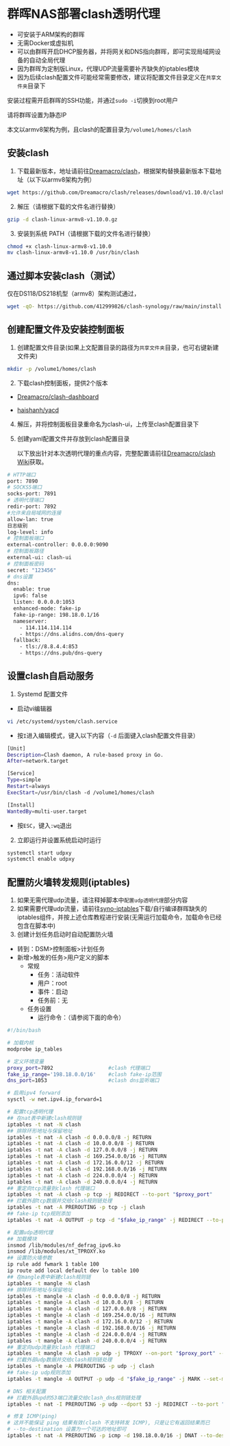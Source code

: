 # 群晖NAS部署clash透明代理
* 可安装于ARM架构的群晖
* 无需Docker或虚拟机
* 可以由群晖开启DHCP服务器，并将网关和DNS指向群晖，即可实现局域网设备的自动全局代理
* 因为群晖为定制版Linux，代理UDP流量需要补齐缺失的iptables模块
* 因为后续clash配置文件可能经常需要修改，建议将配置文件目录定义在`共享文件夹`目录下

安装过程需开启群晖的SSH功能，并通过`sudo -i`切换到root用户

请将群晖设置为静态IP

本文以armv8架构为例，且clash的配置目录为`/volume1/homes/clash`

## 安装clash

1. 下载最新版本，地址请前往[Dreamacro/clash](https://github.com/Dreamacro/clash/releases)，根据架构替换最新版本下载地址（以下以armv8架构为例）
```bash
wget https://github.com/Dreamacro/clash/releases/download/v1.10.0/clash-linux-armv8-v1.10.0.gz
```

2. 解压（请根据下载的文件名进行替换）
```bash
gzip -d clash-linux-armv8-v1.10.0.gz
```

3. 安装到系统 PATH（请根据下载的文件名进行替换）
```bash
chmod +x clash-linux-armv8-v1.10.0
mv clash-linux-armv8-v1.10.0 /usr/bin/clash
```

## 通过脚本安装clash（测试）
仅在DS118/DS218机型（armv8）架构测试通过，
```bash
wget -qO- https://github.com/412999826/clash-synology/raw/main/install.sh | bash
```

## 创建配置文件及安装控制面板

1. 创建配置文件目录(如果上文配置目录的路径为`共享文件夹`目录，也可右键新建文件夹)
```bash
mkdir -p /volume1/homes/clash
```

2. 下载clash控制面板，提供2个版本

* [Dreamacro/clash-dashboard](https://github.com/Dreamacro/clash-dashboard/archive/refs/heads/gh-pages.zip)

* [haishanh/yacd](https://github.com/haishanh/yacd/archive/refs/heads/gh-pages.zip)

4. 解压，并将控制面板目录重命名为clash-ui，上传至clash配置目录下

5. 创建yaml配置文件并存放到clash配置目录

    以下放出针对本次透明代理的重点内容，完整配置请前往[Dreamacro/clash Wiki](https://github.com/Dreamacro/clash/wiki/configuration#all-configuration-options)获取。

```bash
# HTTP端口
port: 7890
# SOCKS5端口
socks-port: 7891
# 透明代理端口
redir-port: 7892
#允许来自局域网的连接
allow-lan: true
日志级别
log-level: info
# 控制面板端口
external-controller: 0.0.0.0:9090
# 控制面板路径
external-ui: clash-ui
# 控制面板密码
secret: "123456"
# dns设置
dns:
  enable: true
  ipv6: false
  listen: 0.0.0.0:1053
  enhanced-mode: fake-ip
  fake-ip-range: 198.18.0.1/16
  nameserver:
    - 114.114.114.114
    - https://dns.alidns.com/dns-query
  fallback:
    - tls://8.8.4.4:853
    - https://dns.pub/dns-query
```

## 设置clash自启动服务

1. Systemd 配置文件
* 启动vi编辑器
```bash
vi /etc/systemd/system/clash.service
```

* 按`I`进入编辑模式，键入以下内容（`-d` 后面键入clash配置文件目录）
```bash
[Unit]
Description=Clash daemon, A rule-based proxy in Go.
After=network.target

[Service]
Type=simple
Restart=always
ExecStart=/usr/bin/clash -d /volume1/homes/clash

[Install]
WantedBy=multi-user.target
```

* 按`ESC`，键入`:wq`退出

2. 立即运行并设置系统启动时运行
```bash
systemctl start udpxy
systemctl enable udpxy
```

## 配置防火墙转发规则(iptables)
1. 如果无需代理udp流量，请注释掉脚本中`配置udp透明代理`部分内容
2. 如果需要代理udp流量，请前往[syno-iptables](https://github.com/sjtuross/syno-iptables)下载/自行编译群晖缺失的iptables组件，并按上述仓库教程进行安装(无需运行加载命令，加载命令已经包含在脚本中)
3. 创建计划任务启动时自动配置防火墙
* 转到：DSM>控制面板>计划任务
* 新增>触发的任务>用户定义的脚本
  * 常规
    * 任务：活动软件
    * 用户：root
    * 事件：启动
    * 任务前：无
  * 任务设置
    * 运行命令：（请参阅下面的命令）

```bash
#!/bin/bash

# 加载内核
modprobe ip_tables

# 定义环境变量
proxy_port=7892                  #clash 代理端口
fake_ip_range='198.18.0.0/16'    #clash fake-ip范围
dns_port=1053                    #clash dns监听端口

# 启用ipv4 forward
sysctl -w net.ipv4.ip_forward=1

# 配置tcp透明代理
## 在nat表中新建clash规则链
iptables -t nat -N clash
## 排除环形地址与保留地址
iptables -t nat -A clash -d 0.0.0.0/8 -j RETURN
iptables -t nat -A clash -d 10.0.0.0/8 -j RETURN
iptables -t nat -A clash -d 127.0.0.0/8 -j RETURN
iptables -t nat -A clash -d 169.254.0.0/16 -j RETURN
iptables -t nat -A clash -d 172.16.0.0/12 -j RETURN
iptables -t nat -A clash -d 192.168.0.0/16 -j RETURN
iptables -t nat -A clash -d 224.0.0.0/4 -j RETURN
iptables -t nat -A clash -d 240.0.0.0/4 -j RETURN
## 重定向tcp流量到clash 代理端口
iptables -t nat -A clash -p tcp -j REDIRECT --to-port "$proxy_port"
## 拦截外部tcp数据并交给clash规则链处理
iptables -t nat -A PREROUTING -p tcp -j clash
## fake-ip tcp规则添加
iptables -t nat -A OUTPUT -p tcp -d "$fake_ip_range" -j REDIRECT --to-port "$proxy_port"

# 配置udp透明代理
## 加载模块
insmod /lib/modules/nf_defrag_ipv6.ko
insmod /lib/modules/xt_TPROXY.ko
## 设置防火墙参数
ip rule add fwmark 1 table 100
ip route add local default dev lo table 100
## 在mangle表中新建clash规则链
iptables -t mangle -N clash
## 排除环形地址与保留地址
iptables -t mangle -A clash -d 0.0.0.0/8 -j RETURN
iptables -t mangle -A clash -d 10.0.0.0/8 -j RETURN
iptables -t mangle -A clash -d 127.0.0.0/8 -j RETURN
iptables -t mangle -A clash -d 169.254.0.0/16 -j RETURN
iptables -t mangle -A clash -d 172.16.0.0/12 -j RETURN
iptables -t mangle -A clash -d 192.168.0.0/16 -j RETURN
iptables -t mangle -A clash -d 224.0.0.0/4 -j RETURN
iptables -t mangle -A clash -d 240.0.0.0/4 -j RETURN
## 重定向udp流量到clash 代理端口
iptables -t mangle -A clash -p udp -j TPROXY --on-port "$proxy_port" --tproxy-mark 1
## 拦截外部udp数据并交给clash规则链处理
iptables -t mangle -A PREROUTING -p udp -j clash
## fake-ip udp规则添加
iptables -t mangle -A OUTPUT -p udp -d "$fake_ip_range" -j MARK --set-mark 1

# DNS 相关配置
## 拦截外部upd的53端口流量交给clash_dns规则链处理
iptables -t nat -I PREROUTING -p udp --dport 53 -j REDIRECT --to-port "$dns_port"

# 修复 ICMP(ping)
# 这并不能保证 ping 结果有效(clash 不支持转发 ICMP), 只是让它有返回结果而已
# --to-destination 设置为一个可达的地址即可
iptables -t nat -A PREROUTING -p icmp -d 198.18.0.0/16 -j DNAT --to-destination 192.168.1.1
```
